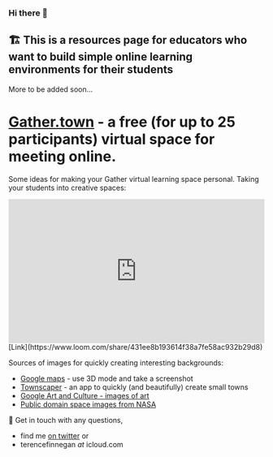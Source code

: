 ### Hi there 👋

<!--
**terencefn/terencefn** is a ✨ _special_ ✨ repository because its `README.md` (this file) appears on your GitHub profile.

-->

## 🏗️ This is a resources page for educators who want to build simple online learning environments for their students

More to be added soon...

# [Gather.town](Gather.town) - a free (for up to 25 participants) virtual space for meeting online.


Some ideas for making your Gather virtual learning space personal. Taking your students into creative spaces: 

<div style="position: relative; padding-bottom: 56.25%; height: 0;"><iframe src="https://www.loom.com/embed/431ee8b193614f38a7fe58ac932b29d8" frameborder="0" webkitallowfullscreen mozallowfullscreen allowfullscreen style="position: absolute; top: 0; left: 0; width: 100%; height: 100%;"></iframe></div>
[Link](https://www.loom.com/share/431ee8b193614f38a7fe58ac932b29d8)

Sources of images for quickly creating interesting backgrounds:
- [Google maps](maps.google.com) - use 3D mode and take a screenshot
- [Townscaper](https://store.steampowered.com/app/1291340/Townscaper/) - an app to quickly (and beautifully) create small towns
- [Google Art and Culture - images of art](https://artsandculture.google.com/category/artist)
- [Public domain space images from NASA](https://www.flickr.com/photos/nasacommons)

💬 
Get in touch with any questions, 
- find me [on twitter](twitter.com/terence_fin)
or
- terencefinnegan _at_ icloud.com



